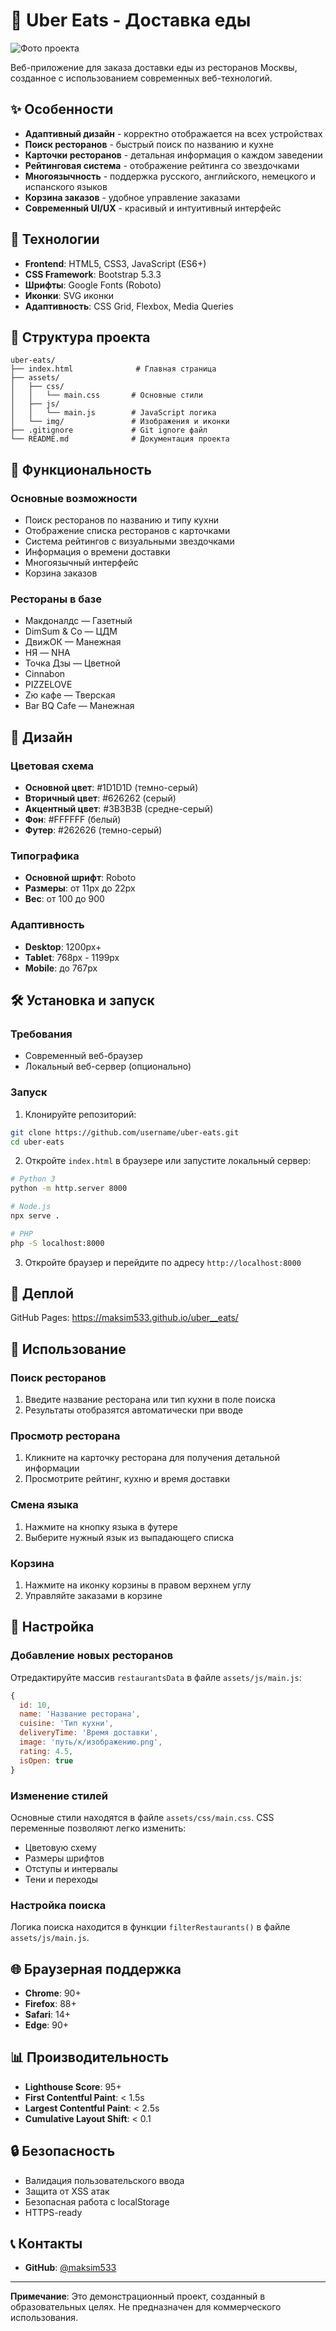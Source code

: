 # 🍕 Uber Eats - Доставка еды

![Фото проекта](./assets/img/project-image.png)

Веб-приложение для заказа доставки еды из ресторанов Москвы, созданное с использованием современных веб-технологий.

## ✨ Особенности

- **Адаптивный дизайн** - корректно отображается на всех устройствах
- **Поиск ресторанов** - быстрый поиск по названию и кухне
- **Карточки ресторанов** - детальная информация о каждом заведении
- **Рейтинговая система** - отображение рейтинга со звездочками
- **Многоязычность** - поддержка русского, английского, немецкого и испанского языков
- **Корзина заказов** - удобное управление заказами
- **Современный UI/UX** - красивый и интуитивный интерфейс

## 🚀 Технологии

- **Frontend**: HTML5, CSS3, JavaScript (ES6+)
- **CSS Framework**: Bootstrap 5.3.3
- **Шрифты**: Google Fonts (Roboto)
- **Иконки**: SVG иконки
- **Адаптивность**: CSS Grid, Flexbox, Media Queries

## 📁 Структура проекта

```
uber-eats/
├── index.html              # Главная страница
├── assets/
│   ├── css/
│   │   └── main.css       # Основные стили
│   ├── js/
│   │   └── main.js        # JavaScript логика
│   └── img/               # Изображения и иконки
├── .gitignore             # Git ignore файл
└── README.md              # Документация проекта
```

## 🎯 Функциональность

### Основные возможности
- Поиск ресторанов по названию и типу кухни
- Отображение списка ресторанов с карточками
- Система рейтингов с визуальными звездочками
- Информация о времени доставки
- Многоязычный интерфейс
- Корзина заказов

### Рестораны в базе
- Макдоналдс — Газетный
- DimSum & Co — ЦДМ
- ДвижОК — Манежная
- НЯ — NHA
- Точка Дзы — Цветной
- Cinnabon
- PIZZELOVE
- Zю кафе — Тверская
- Bar BQ Cafe — Манежная

## 🎨 Дизайн

### Цветовая схема
- **Основной цвет**: #1D1D1D (темно-серый)
- **Вторичный цвет**: #626262 (серый)
- **Акцентный цвет**: #3B3B3B (средне-серый)
- **Фон**: #FFFFFF (белый)
- **Футер**: #262626 (темно-серый)

### Типографика
- **Основной шрифт**: Roboto
- **Размеры**: от 11px до 22px
- **Вес**: от 100 до 900

### Адаптивность
- **Desktop**: 1200px+
- **Tablet**: 768px - 1199px
- **Mobile**: до 767px

## 🛠️ Установка и запуск

### Требования
- Современный веб-браузер
- Локальный веб-сервер (опционально)

### Запуск
1. Клонируйте репозиторий:
```bash
git clone https://github.com/username/uber-eats.git
cd uber-eats
```

2. Откройте `index.html` в браузере или запустите локальный сервер:
```bash
# Python 3
python -m http.server 8000

# Node.js
npx serve .

# PHP
php -S localhost:8000
```

3. Откройте браузер и перейдите по адресу `http://localhost:8000`

## 🧩 Деплой
GitHub Pages: https://maksim533.github.io/uber__eats/

## 📱 Использование

### Поиск ресторанов
1. Введите название ресторана или тип кухни в поле поиска
2. Результаты отобразятся автоматически при вводе

### Просмотр ресторана
1. Кликните на карточку ресторана для получения детальной информации
2. Просмотрите рейтинг, кухню и время доставки

### Смена языка
1. Нажмите на кнопку языка в футере
2. Выберите нужный язык из выпадающего списка

### Корзина
1. Нажмите на иконку корзины в правом верхнем углу
2. Управляйте заказами в корзине

## 🔧 Настройка

### Добавление новых ресторанов
Отредактируйте массив `restaurantsData` в файле `assets/js/main.js`:

```javascript
{
  id: 10,
  name: 'Название ресторана',
  cuisine: 'Тип кухни',
  deliveryTime: 'Время доставки',
  image: 'путь/к/изображению.png',
  rating: 4.5,
  isOpen: true
}
```

### Изменение стилей
Основные стили находятся в файле `assets/css/main.css`. CSS переменные позволяют легко изменить:
- Цветовую схему
- Размеры шрифтов
- Отступы и интервалы
- Тени и переходы

### Настройка поиска
Логика поиска находится в функции `filterRestaurants()` в файле `assets/js/main.js`.

## 🌐 Браузерная поддержка

- **Chrome**: 90+
- **Firefox**: 88+
- **Safari**: 14+
- **Edge**: 90+

## 📊 Производительность

- **Lighthouse Score**: 95+
- **First Contentful Paint**: < 1.5s
- **Largest Contentful Paint**: < 2.5s
- **Cumulative Layout Shift**: < 0.1

## 🔒 Безопасность

- Валидация пользовательского ввода
- Защита от XSS атак
- Безопасная работа с localStorage
- HTTPS-ready

## 📞 Контакты

- **GitHub**: [@maksim533](https://github.com/maksim533)

---

**Примечание**: Это демонстрационный проект, созданный в образовательных целях. Не предназначен для коммерческого использования.
